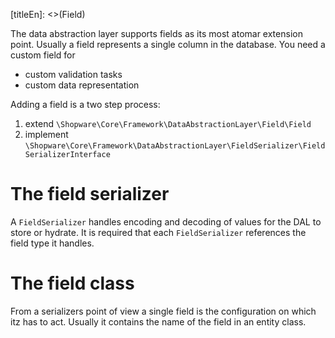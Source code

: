 [titleEn]: <>(Field)

The data abstraction layer supports fields as its most atomar extension point. Usually a field represents a single column in the database. You need a custom field for 

* custom validation tasks
* custom data representation

Adding a field is a two step process:

1. extend `\Shopware\Core\Framework\DataAbstractionLayer\Field\Field`
2. implement `\Shopware\Core\Framework\DataAbstractionLayer\FieldSerializer\FieldSerializerInterface`   

# The field serializer

A `FieldSerializer` handles encoding and decoding of values for the DAL to store or hydrate. It is required that each `FieldSerializer` references the field type it handles. 

# The field class

From a serializers point of view a single field is the configuration on which itz has to act. Usually it contains the name of the field in an entity class. 